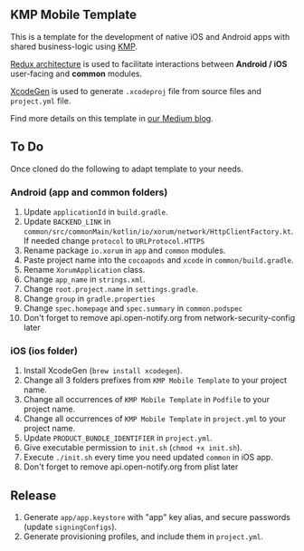 ## KMP Mobile Template

This is a template for the development of native iOS and Android apps with shared business-logic using [KMP](https://kotlinlang.org/lp/mobile/).

[Redux architecture](https://medium.com/xorum-io/redux-for-android-with-kotlin-in-practice-part-1-initial-setup-8f1a417d466e) is used to facilitate interactions between **Android / iOS** user-facing and **common** modules.

[XcodeGen](https://github.com/yonaskolb/XcodeGen) is used to generate `.xcodeproj` file from source files and `project.yml` file.

Find more details on this template in [our Medium blog](https://yev-kanivets.medium.com/battle-tested-template-project-for-kotlin-multiplatform-54d0692bb00c?sk=399363810f81c43301472a08cbfef50d).

## To Do

Once cloned do the following to adapt template to your needs.

### Android (app and common folders)

1. Update `applicationId` in `build.gradle`.
2. Update `BACKEND_LINK` in `common/src/commonMain/kotlin/io/xorum/network/HttpClientFactory.kt`. If needed change `protocol` to `URLProtocol.HTTPS`
3. Rename package `io.xorum` in `app` and `common` modules.
4. Paste project name into the `cocoapods` and `xcode` in `common/build.gradle`.
5. Rename `XorumApplication` class.
6. Change `app_name` in `strings.xml`.
7. Change `root.project.name` in `settings.gradle`.
8. Change `group` in `gradle.properties`
9. Change `spec.homepage` and `spec.summary` in `common.podspec`
10. Don't forget to remove api.open-notify.org from network-security-config later

### iOS (ios folder)

1. Install XcodeGen (`brew install xcodegen`).
2. Change all 3 folders prefixes from `KMP Mobile Template` to your project name.
3. Change all occurrences of `KMP Mobile Template` in `Podfile` to your project name.
4. Change all occurrences of `KMP Mobile Template` in `project.yml` to your project name.
5. Update `PRODUCT_BUNDLE_IDENTIFIER` in `project.yml`.
6. Give executable permission to `init.sh` (`chmod +x init.sh`).
7. Execute `./init.sh` every time you need updated `common` in iOS app.
8. Don't forget to remove api.open-notify.org from plist later

## Release

1. Generate `app/app.keystore` with "app" key alias, and secure passwords (update `signingConfigs`).
2. Generate provisioning profiles, and include them in `project.yml`.
